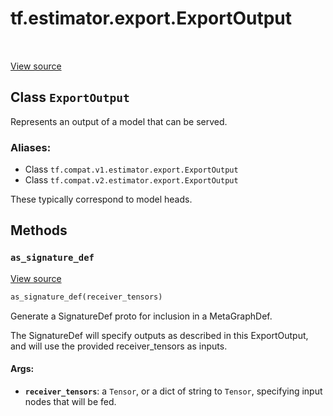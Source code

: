<div itemscope itemtype="http://developers.google.com/ReferenceObject">
<meta itemprop="name" content="tf.estimator.export.ExportOutput" />
<meta itemprop="path" content="Stable" />
<meta itemprop="property" content="as_signature_def"/>
</div>

# tf.estimator.export.ExportOutput

<!-- Insert buttons -->

<table class="tfo-notebook-buttons tfo-api" align="left">
</table>

<a target="_blank" href="/code/stable/tensorflow/python/saved_model/model_utils/export_output.py">View source</a>



## Class `ExportOutput`

<!-- Start diff -->
Represents an output of a model that can be served.



### Aliases:

* Class `tf.compat.v1.estimator.export.ExportOutput`
* Class `tf.compat.v2.estimator.export.ExportOutput`


<!-- Placeholder for "Used in" -->

These typically correspond to model heads.

## Methods

<h3 id="as_signature_def"><code>as_signature_def</code></h3>

<a target="_blank" href="/code/stable/tensorflow/python/saved_model/model_utils/export_output.py">View source</a>

``` python
as_signature_def(receiver_tensors)
```

Generate a SignatureDef proto for inclusion in a MetaGraphDef.

The SignatureDef will specify outputs as described in this ExportOutput,
and will use the provided receiver_tensors as inputs.

#### Args:


* <b>`receiver_tensors`</b>: a `Tensor`, or a dict of string to `Tensor`, specifying
  input nodes that will be fed.



